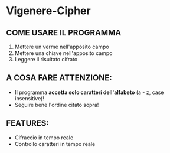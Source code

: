 # Vigenere-Cipher

## COME USARE IL PROGRAMMA

1. Mettere un verme nell'apposito campo
2. Mettere una chiave nell'apposito campo
3. Leggere il risultato cifrato


## A COSA FARE ATTENZIONE:

- Il programma **accetta solo caratteri dell'alfabeto** (a - z, case insensitive)!
- Seguire bene l'ordine citato sopra!

## FEATURES:

- Cifraccio in tempo reale
- Controllo caratteri in tempo reale
